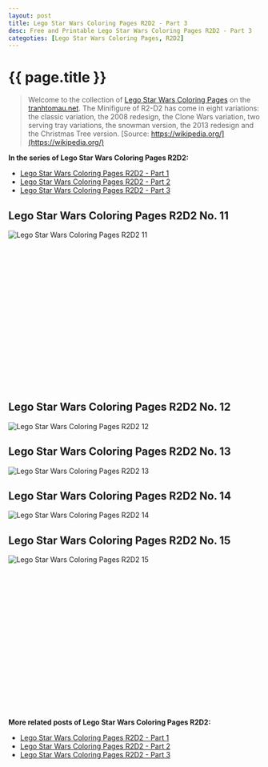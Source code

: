 ```yaml
---
layout: post
title: Lego Star Wars Coloring Pages R2D2 - Part 3
desc: Free and Printable Lego Star Wars Coloring Pages R2D2 - Part 3
categoties: [Lego Star Wars Coloring Pages, R2D2]
---
```

{{ page.title }}
================
> Welcome to the collection of [Lego Star Wars Coloring Pages](http://tranhtomau.net/) on the [tranhtomau.net](http://tranhtomau.net/). The Minifigure of R2-D2 has come in eight variations: the classic variation, the 2008 redesign, the Clone Wars variation, two serving tray variations, the snowman version, the 2013 redesign and the Christmas Tree version. [Source: https://wikipedia.org/](https://wikipedia.org/)

**In the series of Lego Star Wars Coloring Pages R2D2:**

* [Lego Star Wars Coloring Pages R2D2 - Part 1](http://tranhtomau.net/2018/06/09/Lego-Star-Wars-Coloring-Pages-R2D2-part-1.html)
* [Lego Star Wars Coloring Pages R2D2 - Part 2](http://tranhtomau.net/2018/06/09/Lego-Star-Wars-Coloring-Pages-R2D2-part-2.html)
* [Lego Star Wars Coloring Pages R2D2 - Part 3](http://tranhtomau.net/2018/06/09/Lego-Star-Wars-Coloring-Pages-R2D2-part-3.html)

## Lego Star Wars Coloring Pages R2D2 No. 11
![Lego Star Wars Coloring Pages R2D2 11](http://tranhtomau.net/img1/Lego-Star-Wars-Coloring-Pages-R2D2%20(11).jpg "Lego Star Wars Coloring Pages R2D2 11")

<script async src="//pagead2.googlesyndication.com/pagead/js/adsbygoogle.js"></script><!-- Texxtonly --><ins class="adsbygoogle" style="display:inline-block;width:336px;height:280px" data-ad-client="ca-pub-6753140515841889" data-ad-slot="3207852233"></ins><script>(adsbygoogle = window.adsbygoogle || []).push({}); </script>

## Lego Star Wars Coloring Pages R2D2 No. 12
![Lego Star Wars Coloring Pages R2D2 12](http://tranhtomau.net/img1/Lego-Star-Wars-Coloring-Pages-R2D2%20(12).jpg "Lego Star Wars Coloring Pages R2D2 12")

## Lego Star Wars Coloring Pages R2D2 No. 13
![Lego Star Wars Coloring Pages R2D2 13](http://tranhtomau.net/img1/Lego-Star-Wars-Coloring-Pages-R2D2%20(13).jpg "Lego Star Wars Coloring Pages R2D2 13")

## Lego Star Wars Coloring Pages R2D2 No. 14
![Lego Star Wars Coloring Pages R2D2 14](http://tranhtomau.net/img1/Lego-Star-Wars-Coloring-Pages-R2D2%20(14).jpg "Lego Star Wars Coloring Pages R2D2 14")

## Lego Star Wars Coloring Pages R2D2 No. 15
![Lego Star Wars Coloring Pages R2D2 15](http://tranhtomau.net/img1/Lego-Star-Wars-Coloring-Pages-R2D2%20(15).jpg "Lego Star Wars Coloring Pages R2D2 15")

<script async src="//pagead2.googlesyndication.com/pagead/js/adsbygoogle.js"></script><!-- Texxtonly --><ins class="adsbygoogle" style="display:inline-block;width:336px;height:280px" data-ad-client="ca-pub-6753140515841889" data-ad-slot="3207852233"></ins><script>(adsbygoogle = window.adsbygoogle || []).push({}); </script>

**More related posts of Lego Star Wars Coloring Pages R2D2:**

* [Lego Star Wars Coloring Pages R2D2 - Part 1](http://tranhtomau.net/2018/06/09/Lego-Star-Wars-Coloring-Pages-R2D2-part-1.html)
* [Lego Star Wars Coloring Pages R2D2 - Part 2](http://tranhtomau.net/2018/06/09/Lego-Star-Wars-Coloring-Pages-R2D2-part-2.html)
* [Lego Star Wars Coloring Pages R2D2 - Part 3](http://tranhtomau.net/2018/06/09/Lego-Star-Wars-Coloring-Pages-R2D2-part-3.html)

